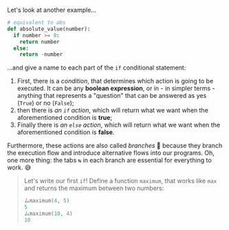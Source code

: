 Let's look at another example...

```python
# equivalent to abs
def absolute_value(number):
  if number >= 0:
    return number
  else:
    return -number
```

...and give a name to each part of the `if` conditional statement:

 1. First, there is a _condition_, that determines which action is going to be executed. It can be any **boolean expression**, or in - in simpler terms - anything that represents a "question" that can be answered as yes (`True`) or no (`False`);
 2. then there is _an `if` action_, which will return what we want when the aforementioned condition is **true**;
 3. Finally there is _an `else` action_, which will return what we want when the aforementioned condition is **false**.

Furthermore, these actions are also called _branches_ :deciduous_tree: because they branch the execution flow and introduce alternative flows into our programs.  Oh, one more thing: the tabs `↹` in each branch are essential for everything to work. :sweat_smile:

> Let's write our first `if`! Define a function `maximum`, that works like `max` and returns the maximum between two numbers:
>
> ```python
> ムmaximum(4, 5)
> 5
> ムmaximum(10, 4)
> 10
> ```
